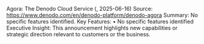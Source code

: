 Agora: The Denodo Cloud Service (, 2025-06-16)
Source: https://www.denodo.com/en/denodo-platform/denodo-agora
Summary: No specific features identified.
Key Features:
• No specific features identified
Executive Insight: This announcement highlights new capabilities or strategic direction relevant to customers or the business.
